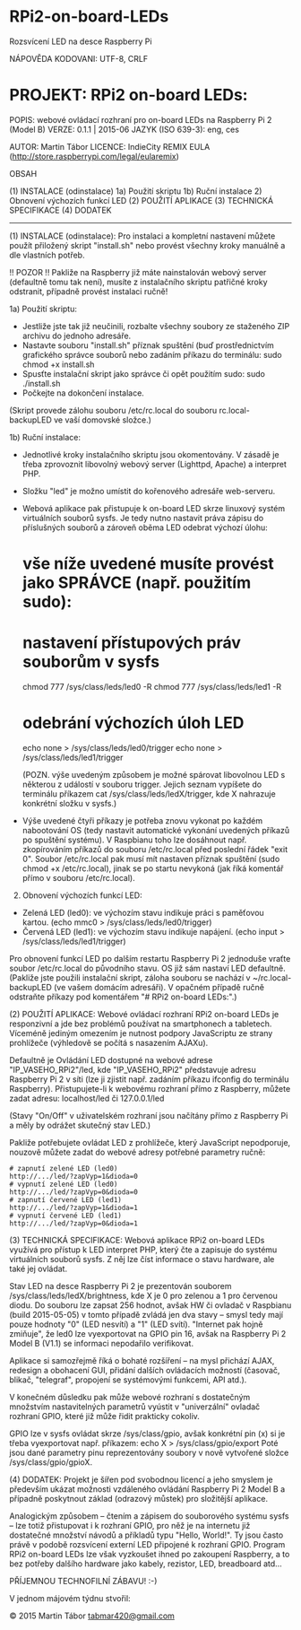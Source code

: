 # RPi2-on-board-LEDs
Rozsvícení LED na desce Raspberry Pi


NÁPOVĚDA
KODOVANI: UTF-8, CRLF


PROJEKT: RPi2 on-board LEDs:
============================

POPIS: webové ovládací rozhraní pro on-board LEDs na Raspberry Pi 2 (Model B)
VERZE: 0.1.1 | 2015-06
JAZYK (ISO 639-3): eng, ces

AUTOR: Martin Tábor
LICENCE: IndieCity REMIX EULA (http://store.raspberrypi.com/legal/eularemix)

OBSAH

(1) INSTALACE (odinstalace)
     1a) Použití skriptu
     1b) Ruční instalace
     2)  Obnovení výchozích funkcí LED
(2) POUŽITÍ APLIKACE
(3) TECHNICKÁ SPECIFIKACE
(4) DODATEK

----------------------------------------------------------------------------------

(1)  INSTALACE (odinstalace):
Pro instalaci a kompletní nastavení můžete použít přiložený skript "install.sh"
nebo provést všechny kroky manuálně a dle vlastních potřeb.

!! POZOR !!
Pakliže na Raspberry již máte nainstalován webový server (defaultně tomu tak není),
musíte z instalačního skriptu patřičné kroky odstranit, případně provést instalaci
ručně!

1a) Použití skriptu:
- Jestliže jste tak již neučinili, rozbalte všechny soubory ze staženého ZIP
archivu do jednoho adresáře.
- Nastavte souboru "install.sh" příznak spuštění (buď prostřednictvím grafického
správce souborů nebo zadáním příkazu do terminálu:
	sudo chmod +x install.sh
- Spusťte instalační skript jako správce či opět použitím sudo:
	sudo ./install.sh
- Počkejte na dokončení instalace.

(Skript provede zálohu souboru /etc/rc.local do souboru rc.local-backupLED
 ve vaší domovské složce.)

1b) Ruční instalace:
- Jednotlivé kroky instalačního skriptu jsou okomentovány. V zásadě je třeba
zprovoznit libovolný webový server (Lighttpd, Apache) a interpret PHP.
- Složku "led" je možno umístit do kořenového adresáře web-serveru.
- Webová aplikace pak přistupuje k on-board LED skrze linuxový systém virtuálních
souborů sysfs. Je tedy nutno nastavit práva zápisu do příslušných souborů
a zároveň oběma LED odebrat výchozí úlohu:

	# vše níže uvedené musíte provést jako SPRÁVCE (např. použitím sudo):

	# nastavení přístupových práv souborům v sysfs
	chmod 777 /sys/class/leds/led0 -R
	chmod 777 /sys/class/leds/led1 -R

	# odebrání výchozích úloh LED
	echo none > /sys/class/leds/led0/trigger
	echo none > /sys/class/leds/led1/trigger

	(POZN. výše uvedeným způsobem je možné spárovat libovolnou LED s některou
	z událostí v souboru trigger. Jejich seznam vypíšete do terminálu příkazem
	cat /sys/class/leds/ledX/trigger, kde X nahrazuje konkrétní složku v sysfs.)

- Výše uvedené čtyři příkazy je potřeba znovu vykonat po každém nabootování OS
(tedy nastavit automatické vykonání uvedených příkazů po spuštění systému).
V Raspbianu toho lze dosáhnout např. zkopírováním příkazů do souboru /etc/rc.local
před poslední řádek "exit 0". Soubor /etc/rc.local pak musí mít nastaven příznak
spuštění (sudo chmod +x /etc/rc.local), jinak se po startu nevykoná
(jak říká komentář přímo v souboru /etc/rc.local).

2) Obnovení výchozích funkcí LED:
- Zelená  LED (led0): ve výchozím stavu indikuje práci s paměťovou kartou.
  (echo mmc0 > /sys/class/leds/led0/trigger)
- Červená LED (led1): ve výchozím stavu indikuje napájení.
  (echo input > /sys/class/leds/led1/trigger)

Pro obnovení funkcí LED po dalším restartu Raspberry Pi 2 jednoduše vraťte
soubor /etc/rc.local do původního stavu. OS již sám nastaví LED defaultně.
(Pakliže jste použili instalační skript, záloha souboru se nachází v
~/rc.local-backupLED (ve vašem domácím adresáři). V opačném případě ručně
odstraňte příkazy pod komentářem "# RPi2 on-board LEDs:".)


(2)  POUŽITÍ APLIKACE:
Webové ovládací rozhraní RPi2 on-board LEDs je responzivní a jde bez problémů
používat na smartphonech a tabletech. Víceméně jediným omezením je nutnost
podpory JavaScriptu ze strany prohlížeče (výhledově se počítá s nasazením AJAXu).

Defaultně je Ovládání LED dostupné na webové adrese
	"IP_VASEHO_RPi2"/led,
kde "IP_VASEHO_RPi2" představuje adresu Raspberry Pi 2 v síti (lze ji zjistit např.
zadáním příkazu ifconfig do terminálu Raspberry). Přistupujete-li k webovému
rozhraní přímo z Raspberry, můžete zadat adresu:
	localhost/led
či
	127.0.0.1/led

(Stavy "On/Off" v uživatelském rozhraní jsou načítány přímo z Raspberry Pi
a měly by odrážet skutečný stav LED.)

Pakliže potřebujete ovládat LED z prohlížeče, který JavaScript nepodporuje,
nouzově můžete zadat do webové adresy potřebné parametry ručně:
	
	# zapnutí zelené LED (led0)
	http://.../led/?zapVyp=1&dioda=0
	# vypnutí zelené LED (led0)
	http://.../led/?zapVyp=0&dioda=0
	# zapnutí červené LED (led1)
	http://.../led/?zapVyp=1&dioda=1
	# vypnutí červené LED (led1)
	http://.../led/?zapVyp=0&dioda=1


(3)  TECHNICKÁ SPECIFIKACE:
Webová aplikace RPi2 on-board LEDs využívá pro přístup k LED
interpret PHP, který čte a zapisuje do systému virtuálních
souborů sysfs. Z něj lze číst informace o stavu hardware,
ale také jej ovládat.

Stav LED na desce Raspberry Pi 2 je prezentován souborem
/sys/class/leds/ledX/brightness, kde X je 0 pro zelenou
a 1 pro červenou diodu. Do souboru lze zapsat 256 hodnot, avšak
HW či ovladač v Raspbianu (build 2015-05-05) v tomto případě
zvládá jen dva stavy – smysl tedy mají pouze hodnoty "0"
(LED nesvítí) a "1" (LED svítí). "Internet pak hojně zmiňuje",
že led0 lze vyexportovat na GPIO pin 16, avšak na Raspberry
Pi 2 Model B (V1.1) se informaci nepodařilo verifikovat.

Aplikace si samozřejmě říká o bohaté rozšíření – na mysl
přichází AJAX, redesign a obohacení GUI, přidání dalších
ovládacích možností (časovač, blikač, "telegraf", propojení
se systémovými funkcemi, API atd.).

V konečném důsledku pak může webové rozhraní s dostatečným
množstvím nastavitelných parametrů vyústit v "univerzální"
ovladač rozhraní GPIO, které již může řidit prakticky cokoliv.

GPIO lze v sysfs ovládat skrze /sys/class/gpio, avšak
konkrétní pin (x) si je třeba vyexportovat např. příkazem:
	echo X > /sys/class/gpio/export
Poté jsou dané parametry pinu reprezentovány soubory
v nově vytvořené složce /sys/class/gpio/gpioX.


(4)  DODATEK:
Projekt je šířen pod svobodnou licencí a jeho smyslem je především
ukázat možnosti vzdáleného ovládání Raspberry Pi 2 Model B a případně poskytnout
základ (odrazový můstek) pro složitější aplikace.

Analogickým způsobem – čtením a zápisem do souborového systému sysfs – lze totiž
přistupovat i k rozhraní GPIO, pro něž je na internetu již dostatečné množství
návodů a příkladů typu "Hello, World!". Ty jsou často právě v podobě rozsvícení
externí LED připojené k rozhraní GPIO. Program RPi2 on-board LEDs lze však
vyzkoušet ihned po zakoupení Raspberry, a to bez potřeby dalšího hardware jako
kabely, rezistor, LED, breadboard atd…

PŘÍJEMNOU TECHNOFILNÍ ZÁBAVU! :-)


V jednom májovém týdnu stvořil:

© 2015 Martin Tábor
tabmar420@gmail.com
